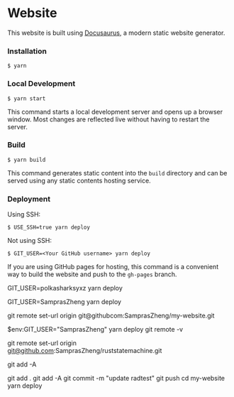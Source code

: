 # Website

This website is built using [Docusaurus](https://docusaurus.io/), a modern static website generator.

### Installation

```
$ yarn
```

### Local Development

```
$ yarn start
```

This command starts a local development server and opens up a browser window. Most changes are reflected live without having to restart the server.

### Build

```
$ yarn build
```

This command generates static content into the `build` directory and can be served using any static contents hosting service.

### Deployment

Using SSH:

```
$ USE_SSH=true yarn deploy
```

Not using SSH:

```
$ GIT_USER=<Your GitHub username> yarn deploy
```

If you are using GitHub pages for hosting, this command is a convenient way to build the website and push to the `gh-pages` branch.

GIT_USER=polkasharksyxz yarn deploy

GIT_USER=SamprasZheng yarn deploy

git remote set-url origin git@githubcom:SamprasZheng/my-website.git

$env:GIT_USER="SamprasZheng"
yarn deploy
git remote -v

git remote set-url origin git@github.com:SamprasZheng/ruststatemachine.git

git add -A

git add .
git add -A
git commit -m "update radtest"
git push
cd my-website
yarn deploy


